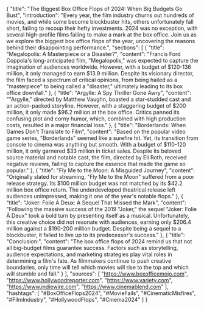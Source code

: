 {
  "title": "The Biggest Box Office Flops of 2024: When Big Budgets Go Bust",
  "introduction": "Every year, the film industry churns out hundreds of movies, and while some become blockbuster hits, others unfortunately fall short, failing to recoup their hefty investments. 2024 was no exception, with several high-profile films failing to make a mark at the box office. Join us as we explore the biggest box office flops of the year, uncovering the reasons behind their disappointing performance.",
  "sections": [
    {
      "title": "Megalopolis: A Masterpiece or a Disaster?",
      "content": "Francis Ford Coppola's long-anticipated film, \"Megalopolis,\" was expected to capture the imagination of audiences worldwide. However, with a budget of $120-136 million, it only managed to earn $13.9 million. Despite its visionary director, the film faced a spectrum of critical opinions, from being hailed as a \"masterpiece\" to being called a \"disaster,\" ultimately leading to its box office downfall."
    },
    {
      "title": "Argylle: A Spy Thriller Gone Awry",
      "content": "\"Argylle,\" directed by Matthew Vaughn, boasted a star-studded cast and an action-packed storyline. However, with a staggering budget of $200 million, it only made $96.2 million at the box office. Critics panned its confusing plot and corny humor, which, combined with high production costs, resulted in a major financial loss."
    },
    {
      "title": "Borderlands: When Games Don't Translate to Film",
      "content": "Based on the popular video game series, \"Borderlands\" seemed like a surefire hit. Yet, its transition from console to cinema was anything but smooth. With a budget of $110-120 million, it only garnered $33 million in ticket sales. Despite its beloved source material and notable cast, the film, directed by Eli Roth, received negative reviews, failing to capture the essence that made the game so popular."
    },
    {
      "title": "Fly Me to the Moon: A Misguided Journey",
      "content": "Originally slated for streaming, \"Fly Me to the Moon\" suffered from a poor release strategy. Its $100 million budget was not matched by its $42.2 million box office return. The underdeveloped theatrical release left audiences unimpressed, making it one of the year's notable flops."
    },
    {
      "title": "Joker: Folie À Deux: A Sequel That Missed the Mark",
      "content": "Following the massive success of the 2019 \"Joker,\" the sequel \"Joker: Folie À Deux\" took a bold turn by presenting itself as a musical. Unfortunately, this creative choice did not resonate with audiences, earning only $206.4 million against a $190-200 million budget. Despite being a sequel to a blockbuster, it failed to live up to its predecessor's success."
    },
    {
      "title": "Conclusion:",
      "content": "The box office flops of 2024 remind us that not all big-budget films guarantee success. Factors such as storytelling, audience expectations, and marketing strategies play vital roles in determining a film's fate. As filmmakers continue to push creative boundaries, only time will tell which movies will rise to the top and which will stumble and fall."
    }
  ],
  "sources": [
    "https://www.boxofficemojo.com",
    "https://www.hollywoodreporter.com",
    "https://www.variety.com",
    "https://www.indiewire.com",
    "https://www.cinemablend.com"
  ],
  "hashtags": [
    "#BoxOfficeFlops2024",
    "#MovieFails",
    "#CinematicMisfires",
    "#FilmIndustry",
    "#HollywoodFlops",
    "#Cinema2024"
  ]
}